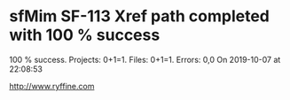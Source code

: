 # sfMim SF-113 Xref path completed with 100 % success

100 % success. Projects: 0+1=1.  Files: 0+1=1. Errors: 0,0  On 2019-10-07 at 22:08:53





http://www.ryffine.com
